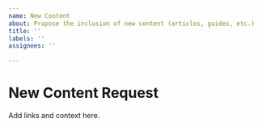 ```yaml
---
name: New Content
about: Propose the inclusion of new content (articles, guides, etc.)
title: ''
labels: ''
assignees: ''

---
```


# New Content Request

Add links and context here.
